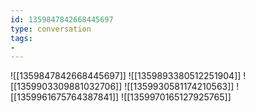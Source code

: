 ```yaml
---
id: 1359847842668445697
type: conversation
tags:
- 
---
```

![[1359847842668445697]]
![[1359893380512251904]]
![[1359903309881032706]]
![[1359930581174210563]]
![[1359961675764387841]]
![[1359970165127925765]]

